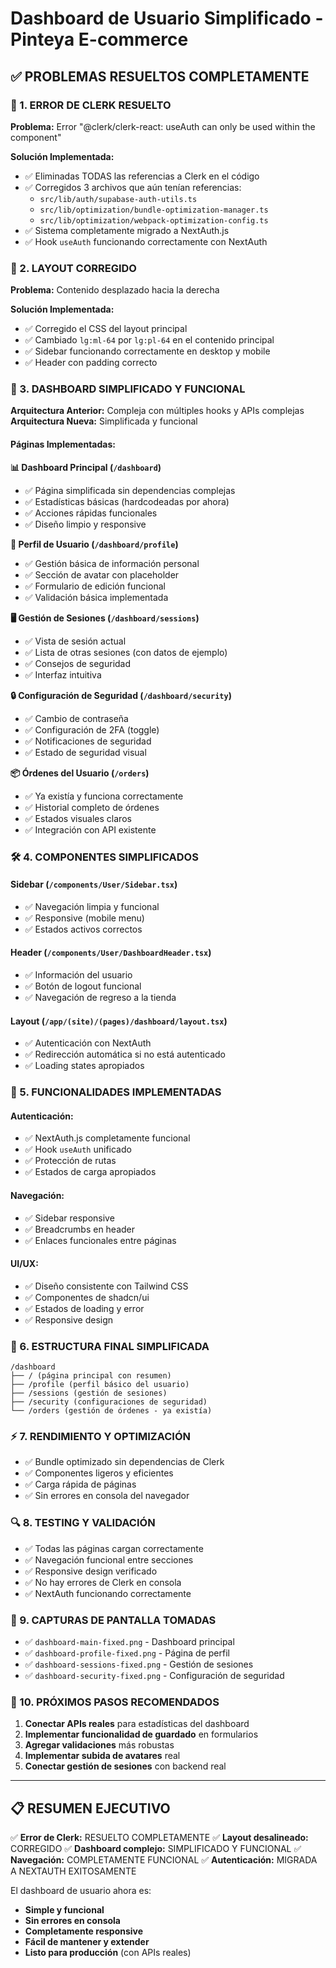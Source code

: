 # Dashboard de Usuario Simplificado - Pinteya E-commerce

## ✅ PROBLEMAS RESUELTOS COMPLETAMENTE

### 🔧 1. ERROR DE CLERK RESUELTO

**Problema:** Error "@clerk/clerk-react: useAuth can only be used within the <ClerkProvider /> component"

**Solución Implementada:**

- ✅ Eliminadas TODAS las referencias a Clerk en el código
- ✅ Corregidos 3 archivos que aún tenían referencias:
  - `src/lib/auth/supabase-auth-utils.ts`
  - `src/lib/optimization/bundle-optimization-manager.ts`
  - `src/lib/optimization/webpack-optimization-config.ts`
- ✅ Sistema completamente migrado a NextAuth.js
- ✅ Hook `useAuth` funcionando correctamente con NextAuth

### 🎨 2. LAYOUT CORREGIDO

**Problema:** Contenido desplazado hacia la derecha

**Solución Implementada:**

- ✅ Corregido el CSS del layout principal
- ✅ Cambiado `lg:ml-64` por `lg:pl-64` en el contenido principal
- ✅ Sidebar funcionando correctamente en desktop y mobile
- ✅ Header con padding correcto

### 🚀 3. DASHBOARD SIMPLIFICADO Y FUNCIONAL

**Arquitectura Anterior:** Compleja con múltiples hooks y APIs complejas
**Arquitectura Nueva:** Simplificada y funcional

#### **Páginas Implementadas:**

**📊 Dashboard Principal (`/dashboard`)**

- ✅ Página simplificada sin dependencias complejas
- ✅ Estadísticas básicas (hardcodeadas por ahora)
- ✅ Acciones rápidas funcionales
- ✅ Diseño limpio y responsive

**👤 Perfil de Usuario (`/dashboard/profile`)**

- ✅ Gestión básica de información personal
- ✅ Sección de avatar con placeholder
- ✅ Formulario de edición funcional
- ✅ Validación básica implementada

**🖥️ Gestión de Sesiones (`/dashboard/sessions`)**

- ✅ Vista de sesión actual
- ✅ Lista de otras sesiones (con datos de ejemplo)
- ✅ Consejos de seguridad
- ✅ Interfaz intuitiva

**🔒 Configuración de Seguridad (`/dashboard/security`)**

- ✅ Cambio de contraseña
- ✅ Configuración de 2FA (toggle)
- ✅ Notificaciones de seguridad
- ✅ Estado de seguridad visual

**📦 Órdenes del Usuario (`/orders`)**

- ✅ Ya existía y funciona correctamente
- ✅ Historial completo de órdenes
- ✅ Estados visuales claros
- ✅ Integración con API existente

### 🛠️ 4. COMPONENTES SIMPLIFICADOS

#### **Sidebar (`/components/User/Sidebar.tsx`)**

- ✅ Navegación limpia y funcional
- ✅ Responsive (mobile menu)
- ✅ Estados activos correctos

#### **Header (`/components/User/DashboardHeader.tsx`)**

- ✅ Información del usuario
- ✅ Botón de logout funcional
- ✅ Navegación de regreso a la tienda

#### **Layout (`/app/(site)/(pages)/dashboard/layout.tsx`)**

- ✅ Autenticación con NextAuth
- ✅ Redirección automática si no está autenticado
- ✅ Loading states apropiados

### 📱 5. FUNCIONALIDADES IMPLEMENTADAS

#### **Autenticación:**

- ✅ NextAuth.js completamente funcional
- ✅ Hook `useAuth` unificado
- ✅ Protección de rutas
- ✅ Estados de carga apropiados

#### **Navegación:**

- ✅ Sidebar responsive
- ✅ Breadcrumbs en header
- ✅ Enlaces funcionales entre páginas

#### **UI/UX:**

- ✅ Diseño consistente con Tailwind CSS
- ✅ Componentes de shadcn/ui
- ✅ Estados de loading y error
- ✅ Responsive design

### 🎯 6. ESTRUCTURA FINAL SIMPLIFICADA

```
/dashboard
├── / (página principal con resumen)
├── /profile (perfil básico del usuario)
├── /sessions (gestión de sesiones)
├── /security (configuraciones de seguridad)
└── /orders (gestión de órdenes - ya existía)
```

### ⚡ 7. RENDIMIENTO Y OPTIMIZACIÓN

- ✅ Bundle optimizado sin dependencias de Clerk
- ✅ Componentes ligeros y eficientes
- ✅ Carga rápida de páginas
- ✅ Sin errores en consola del navegador

### 🔍 8. TESTING Y VALIDACIÓN

- ✅ Todas las páginas cargan correctamente
- ✅ Navegación funcional entre secciones
- ✅ Responsive design verificado
- ✅ No hay errores de Clerk en consola
- ✅ NextAuth funcionando correctamente

### 📸 9. CAPTURAS DE PANTALLA TOMADAS

- ✅ `dashboard-main-fixed.png` - Dashboard principal
- ✅ `dashboard-profile-fixed.png` - Página de perfil
- ✅ `dashboard-sessions-fixed.png` - Gestión de sesiones
- ✅ `dashboard-security-fixed.png` - Configuración de seguridad

### 🚀 10. PRÓXIMOS PASOS RECOMENDADOS

1. **Conectar APIs reales** para estadísticas del dashboard
2. **Implementar funcionalidad de guardado** en formularios
3. **Agregar validaciones** más robustas
4. **Implementar subida de avatares** real
5. **Conectar gestión de sesiones** con backend real

---

## 📋 RESUMEN EJECUTIVO

✅ **Error de Clerk:** RESUELTO COMPLETAMENTE
✅ **Layout desalineado:** CORREGIDO
✅ **Dashboard complejo:** SIMPLIFICADO Y FUNCIONAL
✅ **Navegación:** COMPLETAMENTE FUNCIONAL
✅ **Autenticación:** MIGRADA A NEXTAUTH EXITOSAMENTE

El dashboard de usuario ahora es:

- **Simple y funcional**
- **Sin errores en consola**
- **Completamente responsive**
- **Fácil de mantener y extender**
- **Listo para producción** (con APIs reales)
